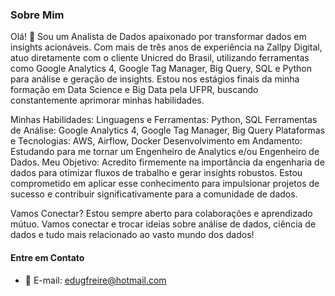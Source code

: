 ### Sobre Mim
Olá! 👋 Sou um Analista de Dados apaixonado por transformar dados em insights acionáveis. Com mais de três anos de experiência na Zallpy Digital, atuo diretamente com o cliente Unicred do Brasil, utilizando ferramentas como Google Analytics 4, Google Tag Manager, Big Query, SQL e Python para análise e geração de insights. Estou nos estágios finais da minha formação em Data Science e Big Data pela UFPR, buscando constantemente aprimorar minhas habilidades.

Minhas Habilidades:
Linguagens e Ferramentas: Python, SQL
Ferramentas de Análise: Google Analytics 4, Google Tag Manager, Big Query
Plataformas e Tecnologias: AWS, Airflow, Docker
Desenvolvimento em Andamento: Estudando para me tornar um Engenheiro de Analytics e/ou Engenheiro de Dados.
Meu Objetivo:
Acredito firmemente na importância da engenharia de dados para otimizar fluxos de trabalho e gerar insights robustos. Estou comprometido em aplicar esse conhecimento para impulsionar projetos de sucesso e contribuir significativamente para a comunidade de dados.

Vamos Conectar?
Estou sempre aberto para colaborações e aprendizado mútuo. Vamos conectar e trocar ideias sobre análise de dados, ciência de dados e tudo mais relacionado ao vasto mundo dos dados!
#### Entre em Contato

- 📧 E-mail: [edugfreire@hotmail.com](mailto:edugfreire@hotmail.com)
